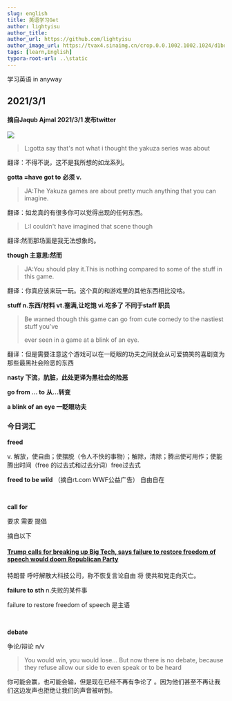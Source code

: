 ```yaml
---
slug: english
title: 英语学习Get
author: lightyisu
author_title: 
author_url: https://github.com/lightyisu
author_image_url: https://tvax4.sinaimg.cn/crop.0.0.1002.1002.1024/d1bdec9fly8gkzcigbeltj20ru0ruabm.jpg?KID=imgbed,tva&Expires=1606556341&ssig=Cu95rZ4khr
tags: [learn,English]
typora-root-url: ..\static
---
```


学习英语 in anyway

<!--truncate-->

## 2021/3/1

#### 摘自Jaqub Ajmal 2021/3/1 发布twitter

![](/img/twitter01.jpg)

> L:gotta say that's not what i thought the yakuza series was about				

翻译：不得不说，这不是我所想的如龙系列。

**gotta =have got to** **必须 v.**

> JA:The Yakuza games are about pretty much anything that you can imagine.

翻译：如龙真的有很多你可以觉得出现的任何东西。

>L:I couldn't have imagined that scene though

翻译:然而那场面是我无法想象的。

**though 主意思:然而**

> JA:You should play it.This is nothing compared to some of the stuff in this game.

翻译：你真应该来玩一玩。这个真的和游戏里的其他东西相比没啥。

**stuff n.东西/材料  vt.塞满,让吃饱 vi.吃多了 不同于staff 职员**

> Be warned though this game can go from cute comedy to the nastiest stuff you've 
>
> ever seen in a game at a blink of an eye.

翻译：但是需要注意这个游戏可以在一眨眼的功夫之间就会从可爱搞笑的喜剧变为那些最黑社会险恶的东西

**nasty 下流，肮脏，此处更译为黑社会的险恶**

**go from ... to** **从...转变**

**a blink of an eye 一眨眼功夫**

### 今日词汇

**freed** 

 v. 解放，使自由；使摆脱（令人不快的事物）；解除，清除；腾出使可用作；使能腾出时间（free 的过去式和过去分词）free过去式

**freed to be wild** （摘自rt.com WWF公益广告）  自由自在

<br/>

**call for**

要求 需要 提倡

摘自以下

#### [Trump calls for breaking up Big Tech, says failure to restore freedom of speech would doom Republican Party](https://www.rt.com/usa/516833-trump-censorship-big-tech/)

特朗普 呼吁解散大科技公司，称不恢复言论自由 将 使共和党走向灭亡。

**failure to sth** n.失败的某件事

failure to restore freedom of speech 是主语

<br/>

**debate** 

 争论/辩论 n/v

> You would win, you would lose... But now there is no debate, because they refuse allow our side to even speak or to be heard

你可能会赢，也可能会输，但是现在已经不再有争论了 。因为他们甚至不再让我们这边发声也拒绝让我们的声音被听到。